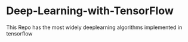 # Deep-Learning-with-TensorFlow
This Repo has the most widely deeplearning algorithms implemented in tensorflow
